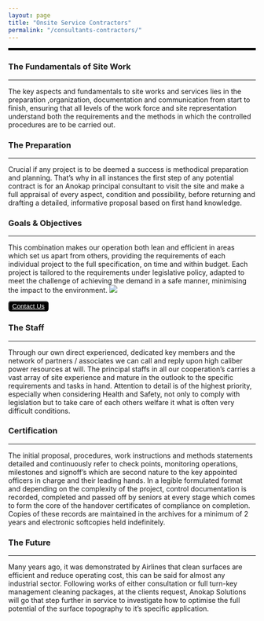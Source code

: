 ```yaml
---
layout: page
title: "Onsite Service Contractors"
permalink: "/consultants-contractors/"
---
```


<hr style="border: 2px solid black">

### The Fundamentals of Site Work
<hr>
The key aspects and fundamentals to site works and services lies in the preparation ,organization, documentation and communication from start to finish, ensuring that all levels of the work force and site representation understand both the requirements and the methods in which the controlled procedures are to be carried out.

### The Preparation
<hr>
Crucial if any project is to be deemed a success is methodical preparation and planning. That’s why in all instances the first step of any potential contract is for an Anokap principal consultant to visit the site and make a full appraisal of every aspect, condition and possibility, before returning and drafting a detailed, informative proposal based on first hand knowledge.

### Goals & Objectives
<hr>
This combination makes our operation both lean and efficient in areas which set us apart from others, providing the requirements of each individual project to the full specification, on time and within budget. Each project is tailored to the requirements under legislative policy, adapted to meet the challenge of achieving the demand in a safe manner, minimising the impact to the environment.

<img src="{{ site.url }}{{ site.baseurl }}/images/cleaning.jpg" style="">

<button style="background-color: black; color: white !important; border-radius: 5px;"><a style="color: white !important;" href="/contact-us">Contact Us</a></button>

### The Staff
<hr>
Through our own direct experienced, dedicated key members and the network of partners / associates we can call and reply upon high caliber power resources at will. The principal staffs in all our cooperation’s carries a vast array of site experience and mature in the outlook to the specific requirements and tasks in hand. Attention to detail is of the highest priority, especially when considering Health and Safety, not only to comply with legislation but to take care of each others welfare it what is often very difficult conditions.

### Certification
<hr>
The initial proposal, procedures, work instructions and methods statements detailed and continuously refer to check points, monitoring operations, milestones and signoff’s which are second nature to the key appointed officers in charge and their leading hands. In a legible formulated format and depending on the complexity of the project, control documentation is recorded, completed and passed off by seniors at every stage which comes to form the core of the handover certificates of compliance on completion. Copies of these records are maintained in the archives for a minimum of 2 years and electronic softcopies held indefinitely.

### The Future
<hr>
Many years ago, it was demonstrated by Airlines that clean surfaces are efficient and reduce operating cost, this can be said for almost any industrial sector. Following works of either consultation or full turn-key management cleaning packages, at the clients request, Anokap Solutions will go that step further in service to investigate how to optimise the full potential of the surface topography to it’s specific application.

